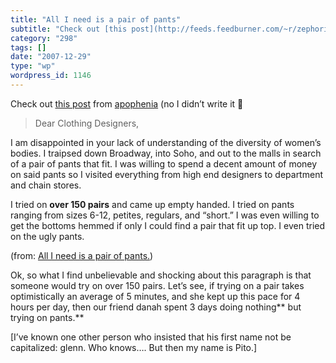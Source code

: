 ```yaml
---
title: "All I need is a pair of pants"
subtitle: "Check out [this post](http://feeds.feedburner.com/~r/zephoria/thoughts/~3/207694274/all_i_need_is_a...."
category: "298"
tags: []
date: "2007-12-29"
type: "wp"
wordpress_id: 1146
---
```

Check out [this post](http://feeds.feedburner.com/~r/zephoria/thoughts/~3/207694274/all_i_need_is_a.html) from [apophenia](http://www.zephoria.org/thoughts/) (no I didn’t write it 🙂
> Dear Clothing Designers,

I am disappointed in your lack of understanding of the diversity of women’s bodies. I traipsed down Broadway, into Soho, and out to the malls in search of a pair of pants that fit. I was willing to spend a decent amount of money on said pants so I visited everything from high end designers to department and chain stores.

I tried on **over 150 pairs** and came up empty handed. I tried on pants ranging from sizes 6-12, petites, regulars, and “short.” I was even willing to get the bottoms hemmed if only I could find a pair that fit up top. I even tried on the ugly pants.

(from: [All I need is a pair of pants.](http://feeds.feedburner.com/~r/zephoria/thoughts/~3/207694274/all_i_need_is_a.html))

Ok, so what I find unbelievable and shocking about this paragraph is that someone would try on over 150 pairs. Let’s see, if trying on a pair takes optimistically an average of 5 minutes, and she kept up this pace for 4 hours per day, then our friend danah spent 3 days doing nothing** but trying on pants.**

[I’ve known one other person who insisted that his first name not be capitalized: glenn. Who knows…. But then my name is Pito.]